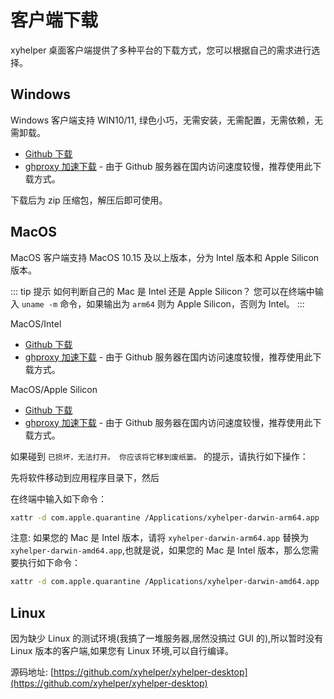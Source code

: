 # 客户端下载

xyhelper 桌面客户端提供了多种平台的下载方式，您可以根据自己的需求进行选择。

## Windows

Windows 客户端支持 WIN10/11, 绿色小巧，无需安装，无需配置，无需依赖，无需卸载。

- [Github 下载](https://github.com/xyhelper/xyhelper-desktop/releases/latest/download/xyhelper-windows-amd64.zip)
- [ghproxy 加速下载](https://ghproxy.com/github.com/xyhelper/xyhelper-desktop/releases/latest/download/xyhelper-windows-amd64.zip) - 由于 Github 服务器在国内访问速度较慢，推荐使用此下载方式。

下载后为 zip 压缩包，解压后即可使用。

## MacOS

MacOS 客户端支持 MacOS 10.15 及以上版本，分为 Intel 版本和 Apple Silicon 版本。

::: tip 提示
如何判断自己的 Mac 是 Intel 还是 Apple Silicon？ 您可以在终端中输入 `uname -m` 命令，如果输出为 `arm64` 则为 Apple Silicon，否则为 Intel。
:::

MacOS/Intel

- [Github 下载](https://github.com/xyhelper/xyhelper-desktop/releases/latest/download/xyhelper-darwin-amd64.zip)
- [ghproxy 加速下载](https://ghproxy.com/github.com/xyhelper/xyhelper-desktop/releases/latest/download/xyhelper-darwin-amd64.zip) - 由于 Github 服务器在国内访问速度较慢，推荐使用此下载方式。

MacOS/Apple Silicon

- [Github 下载](https://github.com/xyhelper/xyhelper-desktop/releases/latest/download/xyhelper-darwin-arm64.zip)
- [ghproxy 加速下载](https://ghproxy.com/github.com/xyhelper/xyhelper-desktop/releases/latest/download/xyhelper-darwin-arm64.zip) - 由于 Github 服务器在国内访问速度较慢，推荐使用此下载方式。

如果碰到 `已损坏，无法打开。 你应该将它移到废纸篓。` 的提示，请执行如下操作：

先将软件移动到应用程序目录下，然后

在终端中输入如下命令：

```bash
xattr -d com.apple.quarantine /Applications/xyhelper-darwin-arm64.app
```

注意: 如果您的 Mac 是 Intel 版本，请将 `xyhelper-darwin-arm64.app` 替换为 `xyhelper-darwin-amd64.app`,也就是说，如果您的 Mac 是 Intel 版本，那么您需要执行如下命令：

```bash
xattr -d com.apple.quarantine /Applications/xyhelper-darwin-amd64.app
```

## Linux

因为缺少 Linux 的测试环境(我搞了一堆服务器,居然没搞过 GUI 的),所以暂时没有 Linux 版本的客户端,如果您有 Linux 环境,可以自行编译。

源码地址: [https://github.com/xyhelper/xyhelper-desktop](https://github.com/xyhelper/xyhelper-desktop)
